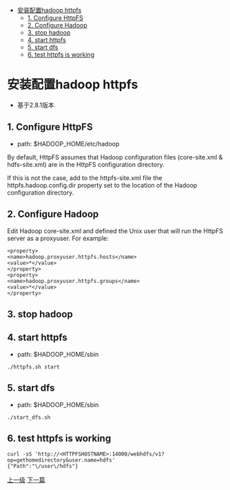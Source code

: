 
* [安装配置hadoop httpfs](#安装配置hadoop-httpfs)
	* [1. Configure HttpFS](#1-configure-httpfs)
	* [2. Configure Hadoop](#2-configure-hadoop)
	* [3. stop hadoop](#3-stop-hadoop)
	* [4. start httpfs](#4-start-httpfs)
	* [5. start dfs](#5-start-dfs)
	* [6. test httpfs is working](#6-test-httpfs-is-working)


# 安装配置hadoop httpfs

* 基于2.8.1版本

## 1. Configure HttpFS

* path:   $HADOOP_HOME/etc/hadoop

By default, HttpFS assumes that Hadoop configuration files (core-site.xml & hdfs-site.xml) are in the HttpFS configuration directory.

If this is not the case, add to the httpfs-site.xml file the httpfs.hadoop.config.dir property set to the location of the Hadoop configuration directory.

## 2. Configure Hadoop

Edit Hadoop core-site.xml and defined the Unix user that will run the HttpFS server as a proxyuser. For example:

```
<property>
<name>hadoop.proxyuser.httpfs.hosts</name>
<value>*</value>
</property>
<property>
<name>hadoop.proxyuser.httpfs.groups</name>
<value>*</value>
</property>
```

## 3. stop hadoop

## 4. start httpfs

* path: $HADOOP_HOME/sbin

```shell
./httpfs.sh start
```

## 5. start dfs

* path: $HADOOP_HOME/sbin

```shell
./start_dfs.sh
```

## 6. test httpfs is working

```shell
curl -sS 'http://<HTTPFSHOSTNAME>:14000/webhdfs/v1?op=gethomedirectory&user.name=hdfs'
{"Path":"\/user\/hdfs"}
```


[上一级](base.md)
[下一篇](docker.md)
